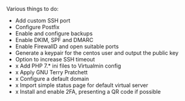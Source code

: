 Various things to do:

* Add custom SSH port
* Configure Postfix
* Enable and configure backups
* Enable DKIM, SPF and DMARC
* Enable FirewallD and open suitable ports
* Generate a keypair for the centos user and output the public key
* Option to increase SSH timeout
* x Add PHP 7.* ini files to Virtualmin config
* x Apply GNU Terry Pratchett
* x Configure a default domain
* x Import simple status page for default virtual server
* x Install and enable 2FA, presenting a QR code if possible

